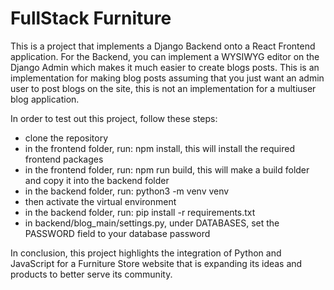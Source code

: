 # FullStack Furniture

This is a project that implements a Django Backend onto a React Frontend application. For the Backend, you can implement a WYSIWYG editor on the Django Admin which makes it much easier to create blogs posts. This is an implementation for making blog posts assuming that you just want an admin user to post blogs on the site, this is not an implementation for a multiuser blog application.

In order to test out this project, follow these steps:

- clone the repository
- in the frontend folder, run: npm install, this will install the required frontend packages
- in the frontend folder, run: npm run build, this will make a build folder and copy it into the backend folder
- in the backend folder, run: python3 -m venv venv
- then activate the virtual environment
- in the backend folder, run: pip install -r requirements.txt
- in backend/blog_main/settings.py, under DATABASES, set the PASSWORD field to your database password

In conclusion, this project highlights the integration of Python and JavaScript for a Furniture Store website that is expanding its ideas and products to better serve its community.
